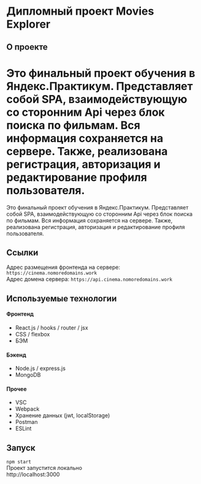 # Дипломный проект Movies Explorer  

## О проекте  
Это финальный проект обучения в Яндекс.Практикум. Представляет собой SPA, взаимодействующую со сторонним Api через блок поиска по фильмам. Вся информация сохраняется на сервере. Также, реализована регистрация, авторизация и редактирование профиля пользователя.
=======
Это финальный проект обучения в Яндекс.Практикум. Представляет собой SPA, взаимодействующую со сторонним Api через блок поиска по фильмам. Вся информация сохраняется на сервере. Также, реализована регистрация, авторизация и редактирование профиля пользователя. 
## Ссылки  
Адрес размещения фронтенда на сервере: `https://cinema.nomoredomains.work`  
Адрес домена сервера: `https://api.cinema.nomoredomains.work`  
## Используемые технологии  
#### Фронтенд  
- React.js / hooks / router / jsx  
- CSS / flexbox  
- БЭМ  
#### Бэкенд  
- Node.js / express.js  
- MongoDB  
#### Прочее  
- VSC  
- Webpack  
- Хранение данных (jwt, localStorage)  
- Postman  
- ESLint  
## Запуск  
`npm start`  
Проект запустится локально  
http://localhost:3000  
